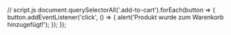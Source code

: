 // script.js
document.querySelectorAll('.add-to-cart').forEach(button => {
    button.addEventListener('click', () => {
        alert('Produkt wurde zum Warenkorb hinzugefügt!');
    });
});
